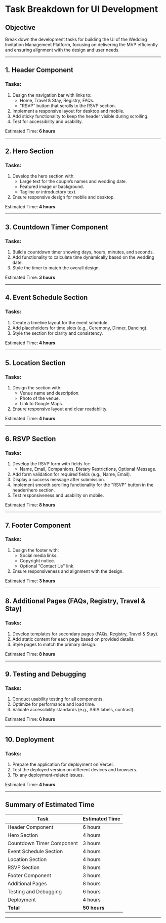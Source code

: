 # Task Breakdown for UI Development

## Objective
Break down the development tasks for building the UI of the Wedding Invitation Management Platform, focusing on delivering the MVP efficiently and ensuring alignment with the design and user needs.

---

## 1. Header Component
### Tasks:
1. Design the navigation bar with links to:
   - Home, Travel & Stay, Registry, FAQs.
   - "RSVP" button that scrolls to the RSVP section.
2. Implement a responsive layout for desktop and mobile.
3. Add sticky functionality to keep the header visible during scrolling.
4. Test for accessibility and usability.

Estimated Time: **6 hours**

---

## 2. Hero Section
### Tasks:
1. Develop the hero section with:
   - Large text for the couple’s names and wedding date.
   - Featured image or background.
   - Tagline or introductory text.
2. Ensure responsive design for mobile and desktop.

Estimated Time: **4 hours**

---

## 3. Countdown Timer Component
### Tasks:
1. Build a countdown timer showing days, hours, minutes, and seconds.
2. Add functionality to calculate time dynamically based on the wedding date.
3. Style the timer to match the overall design.

Estimated Time: **3 hours**

---

## 4. Event Schedule Section
### Tasks:
1. Create a timeline layout for the event schedule.
2. Add placeholders for time slots (e.g., Ceremony, Dinner, Dancing).
3. Style the section for clarity and consistency.

Estimated Time: **4 hours**

---

## 5. Location Section
### Tasks:
1. Design the section with:
   - Venue name and description.
   - Photo of the venue.
   - Link to Google Maps.
2. Ensure responsive layout and clear readability.

Estimated Time: **4 hours**

---

## 6. RSVP Section
### Tasks:
1. Develop the RSVP form with fields for:
   - Name, Email, Companions, Dietary Restrictions, Optional Message.
2. Add form validation for required fields (e.g., Name, Email).
3. Display a success message after submission.
4. Implement smooth scrolling functionality for the "RSVP" button in the header/hero section.
5. Test responsiveness and usability on mobile.

Estimated Time: **8 hours**

---

## 7. Footer Component
### Tasks:
1. Design the footer with:
   - Social media links.
   - Copyright notice.
   - Optional "Contact Us" link.
2. Ensure responsiveness and alignment with the design.

Estimated Time: **3 hours**

---

## 8. Additional Pages (FAQs, Registry, Travel & Stay)
### Tasks:
1. Develop templates for secondary pages (FAQs, Registry, Travel & Stay).
2. Add static content for each page based on provided details.
3. Style pages to match the primary design.

Estimated Time: **8 hours**

---

## 9. Testing and Debugging
### Tasks:
1. Conduct usability testing for all components.
2. Optimize for performance and load time.
3. Validate accessibility standards (e.g., ARIA labels, contrast).

Estimated Time: **6 hours**

---

## 10. Deployment
### Tasks:
1. Prepare the application for deployment on Vercel.
2. Test the deployed version on different devices and browsers.
3. Fix any deployment-related issues.

Estimated Time: **4 hours**

---

## Summary of Estimated Time
| Task                        | Estimated Time |
|-----------------------------|----------------|
| Header Component            | 6 hours        |
| Hero Section                | 4 hours        |
| Countdown Timer Component   | 3 hours        |
| Event Schedule Section      | 4 hours        |
| Location Section            | 4 hours        |
| RSVP Section                | 8 hours        |
| Footer Component            | 3 hours        |
| Additional Pages            | 8 hours        |
| Testing and Debugging       | 6 hours        |
| Deployment                  | 4 hours        |
| **Total**                   | **50 hours**   |

---

